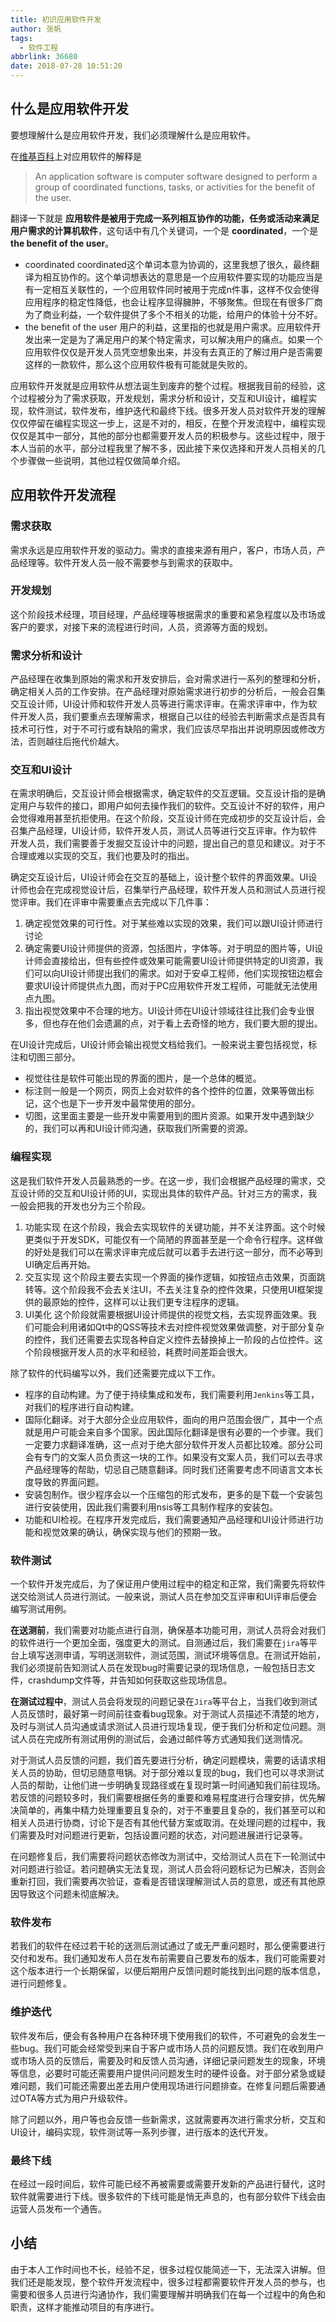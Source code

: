 ```yaml
---
title: 初识应用软件开发
author: 张帆
tags:
  - 软件工程
abbrlink: 36680
date: 2018-07-28 10:51:20
---
```


## 什么是应用软件开发

要想理解什么是应用软件开发，我们必须理解什么是应用软件。

在[维基百科](https://en.wikipedia.org/wiki/Application_software)上对应用软件的解释是
> An application software is computer software designed to perform a group of coordinated functions, tasks, or activities for the benefit of the user.

翻译一下就是 **应用软件是被用于完成一系列相互协作的功能，任务或活动来满足用户需求的计算机软件**，这句话中有几个关键词，一个是 **coordinated**，一个是 **the benefit of the user**。

- coordinated
 coordinated这个单词本意为协调的，这里我想了很久，最终翻译为相互协作的。这个单词想表达的意思是一个应用软件要实现的功能应当是有一定相互关联性的，一个应用软件同时被用于完成n件事，这样不仅会使得应用程序的稳定性降低，也会让程序显得臃肿，不够聚焦。但现在有很多厂商为了商业利益，一个软件提供了多个不相关的功能，给用户的体验十分不好。
- the benefit of the user
 用户的利益，这里指的也就是用户需求。应用软件开发出来一定是为了满足用户的某个特定需求，可以解决用户的痛点。如果一个应用软件仅仅是开发人员凭空想象出来，并没有去真正的了解过用户是否需要这样的一款软件，那么这个应用软件极有可能就是失败的。

应用软件开发就是应用软件从想法诞生到废弃的整个过程。根据我目前的经验，这个过程被分为了需求获取，开发规划，需求分析和设计，交互和UI设计，编程实现，软件测试，软件发布，维护迭代和最终下线。很多开发人员对软件开发的理解仅仅停留在编程实现这一步上，这是不对的，相反，在整个开发流程中，编程实现仅仅是其中一部分，其他的部分也都需要开发人员的积极参与。这些过程中，限于本人当前的水平，部分过程我里了解不多，因此接下来仅选择和开发人员相关的几个步骤做一些说明，其他过程仅做简单介绍。

<!--more-->

## 应用软件开发流程

### 需求获取

需求永远是应用软件开发的驱动力。需求的直接来源有用户，客户，市场人员，产品经理等。软件开发人员一般不需要参与到需求的获取中。

### 开发规划

这个阶段技术经理，项目经理，产品经理等根据需求的重要和紧急程度以及市场或客户的要求，对接下来的流程进行时间，人员，资源等方面的规划。

### 需求分析和设计

产品经理在收集到原始的需求和开发安排后，会对需求进行一系列的整理和分析，确定相关人员的工作安排。在产品经理对原始需求进行初步的分析后，一般会召集交互设计师，UI设计师和软件开发人员等进行需求评审。在需求评审中，作为软件开发人员，我们要重点去理解需求，根据自己以往的经验去判断需求点是否具有技术可行性，对于不可行或有缺陷的需求，我们应该尽早指出并说明原因或修改方法，否则越往后拖代价越大。

### 交互和UI设计

在需求明确后，交互设计师会根据需求，确定软件的交互逻辑。交互设计指的是确定用户与软件的接口，即用户如何去操作我们的软件。交互设计不好的软件，用户会觉得难用甚至抗拒使用。在这个阶段，交互设计师在完成初步的交互设计后，会召集产品经理，UI设计师，软件开发人员，测试人员等进行交互评审。作为软件开发人员，我们需要善于发掘交互设计中的问题，提出自己的意见和建议。对于不合理或难以实现的交互，我们也要及时的指出。

确定交互设计后，UI设计师会在交互的基础上，设计整个软件的界面效果。UI设计师也会在完成视觉设计后，召集举行产品经理，软件开发人员和测试人员进行视觉评审。我们在评审中需要重点去完成以下几件事：

1. 确定视觉效果的可行性。对于某些难以实现的效果，我们可以跟UI设计师进行讨论
2. 确定需要UI设计师提供的资源，包括图片，字体等。对于明显的图片等，UI设计师会直接给出，但有些控件或效果可能需要UI设计师提供特定的UI资源，我们可以向UI设计师提出我们的需求。如对于安卓工程师，他们实现按钮边框会要求UI设计师提供点九图，而对于PC应用软件开发工程师，可能就无法使用点九图。
3. 指出视觉效果中不合理的地方。UI设计师在UI设计领域往往比我们会专业很多，但也存在他们会遗漏的点，对于看上去奇怪的地方，我们要大胆的提出。

在UI设计完成后，UI设计师会输出视觉文档给我们。一般来说主要包括视觉，标注和切图三部分。

- 视觉往往是软件可能出现的界面的图片，是一个总体的概览。
- 标注则一般是一个网页，网页上会对软件的各个控件的位置，效果等做出标记，这个也是下一步开发中最常使用的部分。
- 切图，这里面主要是一些开发中需要用到的图片资源。如果开发中遇到缺少的，我们可以再和UI设计师沟通，获取我们所需要的资源。

### 编程实现

这是我们软件开发人员最熟悉的一步。在这一步，我们会根据产品经理的需求，交互设计师的交互和UI设计师的UI，实现出具体的软件产品。针对三方的需求，我一般会把我的开发也分为三个阶段。

1. 功能实现
 在这个阶段，我会去实现软件的关键功能，并不关注界面。这个时候更类似于开发SDK，可能仅有一个简陋的界面甚至是一个命令行程序。这样做的好处是我们可以在需求评审完成后就可以着手去进行这一部分，而不必等到UI确定后再开始。
2. 交互实现
 这个阶段主要去实现一个界面的操作逻辑，如按钮点击效果，页面跳转等。这个阶段我不会去关注UI，不去关注复杂的控件效果，只使用UI框架提供的最原始的控件，这样可以让我们更专注程序的逻辑。
3. UI美化
 这个阶段就需要根据UI设计师提供的视觉文档，去实现界面效果。我们可能会利用诸如Qt中的QSS等技术去对控件视觉效果做调整，对于部分复杂的控件，我们还需要去实现各种自定义控件去替换掉上一阶段的占位控件。这个阶段根据开发人员的水平和经验，耗费时间差距会很大。

除了软件的代码编写以外，我们还需要完成以下工作。

- 程序的自动构建。为了便于持续集成和发布，我们需要利用`Jenkins`等工具，对我们的程序进行自动构建。
- 国际化翻译。对于大部分企业应用软件，面向的用户范围会很广，其中一个点就是用户可能会来自多个国家。因此国际化翻译是很有必要的一个步骤。我们一定要力求翻译准确，这一点对于绝大部分软件开发人员都比较难。部分公司会有专门的文案人员负责这一块的工作。如果没有文案人员，我们可以去寻求产品经理等的帮助，切忌自己随意翻译。同时我们还需要考虑不同语言文本长度导致的界面问题。
- 安装包制作。很少程序会以一个压缩包的形式发布，更多的是下载一个安装包进行安装使用，因此我们需要利用nsis等工具制作程序的安装包。
- 功能和UI检视。在程序开发完成后，我们需要通知产品经理和UI设计师进行功能和视觉效果的确认，确保实现与他们的预期一致。

### 软件测试

一个软件开发完成后，为了保证用户使用过程中的稳定和正常，我们需要先将软件送交给测试人员进行测试。一般来说，测试人员在参加交互评审和UI评审后便会编写测试用例。

**在送测前**，我们需要对功能点进行自测，确保基本功能可用，测试人员将会对我们的软件进行一个更加全面，强度更大的测试。自测通过后，我们需要在`jira`等平台上填写送测申请，写明送测软件，测试范围，测试环境等信息。在测试开始前，我们必须提前告知测试人员在发现bug时需要记录的现场信息，一般包括日志文件，crashdump文件等，并告知如何获取这些现场信息。

**在测试过程中**，测试人员会将发现的问题记录在`Jira`等平台上，当我们收到测试人员反馈时，最好第一时间前往查看bug现象。对于测试人员描述不清楚的地方，及时与测试人员沟通或请求测试人员进行现场复现，便于我们分析和定位问题。测试人员在完成所有测试用例的测试后，会通过邮件等方式通知我们送测情况。

对于测试人员反馈的问题，我们首先要进行分析，确定问题模块，需要的话请求相关人员的协助，但切忌随意甩锅。对于部分难以复现的bug，我们也可以寻求测试人员的帮助，让他们进一步明确复现路径或在复现时第一时间通知我们前往现场。若反馈的问题较多时，我们需要根据任务的重要和难易程度进行合理安排，优先解决简单的，再集中精力处理重要且复杂的，对于不重要且复杂的，我们甚至可以和相关人员进行协商，讨论下是否有其他代替方案或取消。在处理问题的过程中，我们需要及时对问题进行更新，包括设置问题的状态，对问题进展进行记录等。

在问题修复后，我们需要将问题状态修改为测试中，交给测试人员在下一轮测试中对问题进行验证。若问题确实无法复现，测试人员会将问题标记为已解决，否则会重新打回，我们需要再次验证，查看是否错误理解测试人员的意思，或还有其他原因导致这个问题未彻底解决。

### 软件发布

若我们的软件在经过若干轮的送测后测试通过了或无严重问题时，那么便需要进行交付和发布。我们通知发布人员在发布前需要自己要发布的版本，我们可能需要对这个版本进行一个长期保留，以便后期用户反馈问题时能找到出问题的版本信息，进行问题修复。

### 维护迭代

软件发布后，便会有各种用户在各种环境下使用我们的软件，不可避免的会发生一些bug。我们可能会经常受到来自于客户或市场人员的问题反馈。我们在收到用户或市场人员的反馈后，需要及时和反馈人员沟通，详细记录问题发生的现象，环境等信息，必要时可能还需要用户提供问问题发生时的硬件设备。对于部分紧急或疑难问题，我们可能还需要出差去用户使用现场进行问题排查。在修复问题后需要通过OTA等方式为用户升级软件。

除了问题以外，用户等也会反馈一些新需求，这就需要再次进行需求分析，交互和UI设计，编码实现，软件测试等一系列步骤，进行版本的迭代开发。

### 最终下线

在经过一段时间后，软件可能已经不再被需要或需要开发新的产品进行替代，这时软件就需要进行下线。很多软件的下线可能是悄无声息的，也有部分软件下线会由运营人员发布一个通告。

## 小结

由于本人工作时间也不长，经验不足，很多过程仅能简述一下，无法深入讲解。但我们还是能发现，整个软件开发流程中，很多过程都需要软件开发人员的参与，也需要和很多人员进行沟通协作，我们需要理解并明确我们在每一个过程中的角色和职责，这样才能推动项目的有序进行。
